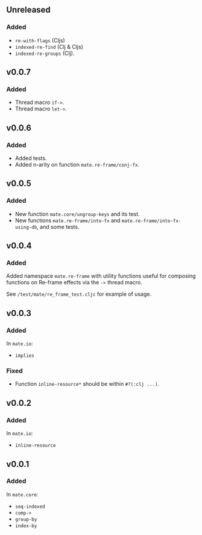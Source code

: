 ## Unreleased

### Added

- `re-with-flags` (Cljs)
- `indexed-re-find` (Clj & Cljs)
- `indexed-re-groups` (Clj).

## v0.0.7

### Added

- Thread macro `if->`.
- Thread macro `let->`.

## v0.0.6

### Added

- Added tests.
- Added n-arity on function `mate.re-frame/conj-fx`.

## v0.0.5

### Added

- New function `mate.core/ungroup-keys` and its test.
- New functions `mate.re-frame/into-fx` and `mate.re-frame/into-fx-using-db`, and some tests.

## v0.0.4

### Added

Added namespace `mate.re-frame` with utility functions useful for composing functions
on Re-frame effects via the `->` thread macro.

See `/test/mate/re_frame_test.cljc` for example of usage.

## v0.0.3

### Added

In `mate.io`:
- `implies`

### Fixed

- Function `inline-resource*` should be within `#?(:clj ...)`.

## v0.0.2

### Added

In `mate.io`:
- `inline-resource`

## v0.0.1

### Added

In `mate.core`:
- `seq-indexed`
- `comp->`
- `group-by`
- `index-by`

